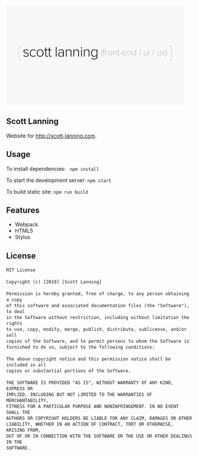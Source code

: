 <a href="http://scott-lanning.com"><img src="https://raw.githubusercontent.com/skyout/scott-lanning.com/master/public/img_src/scott-lanning.png" width="480" height="270" alt="scott lanning" title="scott lanning" /></a>

Scott Lanning
------------

Website for http://scott-lanning.com.

## Usage

To install dependencies:
``` npm install```

To start the development server:
```npm start```

To build static site:
```npm run build```

## Features
* Webpack
* HTML5
* Stylus

## License

```
MIT License

Copyright (c) [2019] [Scott Lanning]

Permission is hereby granted, free of charge, to any person obtaining a copy
of this software and associated documentation files (the "Software"), to deal
in the Software without restriction, including without limitation the rights
to use, copy, modify, merge, publish, distribute, sublicense, and/or sell
copies of the Software, and to permit persons to whom the Software is
furnished to do so, subject to the following conditions:

The above copyright notice and this permission notice shall be included in all
copies or substantial portions of the Software.

THE SOFTWARE IS PROVIDED "AS IS", WITHOUT WARRANTY OF ANY KIND, EXPRESS OR
IMPLIED, INCLUDING BUT NOT LIMITED TO THE WARRANTIES OF MERCHANTABILITY,
FITNESS FOR A PARTICULAR PURPOSE AND NONINFRINGEMENT. IN NO EVENT SHALL THE
AUTHORS OR COPYRIGHT HOLDERS BE LIABLE FOR ANY CLAIM, DAMAGES OR OTHER
LIABILITY, WHETHER IN AN ACTION OF CONTRACT, TORT OR OTHERWISE, ARISING FROM,
OUT OF OR IN CONNECTION WITH THE SOFTWARE OR THE USE OR OTHER DEALINGS IN THE
SOFTWARE.
```
